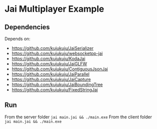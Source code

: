 
# Jai Multiplayer Example

## Dependencies

Depends on:
* https://github.com/kujukuju/JaiSerializer
* https://github.com/kujukuju/websocketpp-jai
* https://github.com/kujukuju/KodaJai
* https://github.com/kujukuju/JaiGLFW
* https://github.com/kujukuju/ContiguousJsonJai
* https://github.com/kujukuju/JaiParallel
* https://github.com/kujukuju/JaiCapture
* https://github.com/kujukuju/JaiBoundingTree
* https://github.com/kujukuju/FixedStringJai


## Run

From the server folder `jai main.jai && ./main.exe`
From the client folder `jai main.jai && ./main.exe`